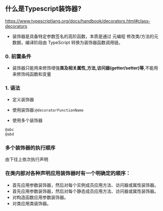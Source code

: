 ## 什么是Typescript装饰器?
https://www.typescriptlang.org/docs/handbook/decorators.html#class-decorators
+ 装饰器是具备特定参数签名的高阶函数，本质是通过 元编程 修改类/方法的元数据，编译阶段由 TypeScript 转换为装饰器函数调用链。

### 0. 前置条件
+ 装饰器只能用来修饰增强**类及相关属性,方法,访问器(getter/setter)等**,不能用来修饰纯函数和变量

### 1. 语法
+ 定义装饰器

+ 使用装饰器:`@decoratorFunctionName`
+ 使用多个装饰器
```TypeScript
@abc
@abd
```

### 多个装饰器的执行顺序
由下往上依次执行声明

### 在类内部对各种声明应用装饰器时有一个明确定的顺序：
  + 首先应用参数装饰器，然后对每个实例成员应用方法、访问器或属性装饰器。
  + 首先应用参数装饰器，然后对每个静态成员应用方法、访问器或属性装饰器。
  + 对构造函数应用参数装饰器。
  + 对类应用类装饰器。
